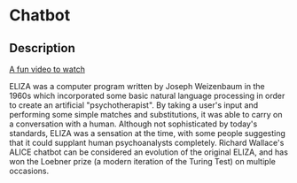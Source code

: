 # Chatbot 



## Description

[A fun video to watch](https://www.youtube.com/embed/WnzlbyTZsQY)

ELIZA was a computer program written by Joseph Weizenbaum in the 1960s which incorporated some basic natural language processing in order to create an artificial "psychotherapist".  By taking a user's input and performing some simple matches and substitutions, it was able to carry on a conversation with a human.  Although not sophisticated by today's standards, ELIZA was a sensation at the time, with some people suggesting that it could supplant human psychoanalysts completely.    Richard Wallace's ALICE chatbot can be considered an evolution of the original ELIZA, and has won the Loebner prize (a modern iteration of the Turing Test) on multiple occasions.
